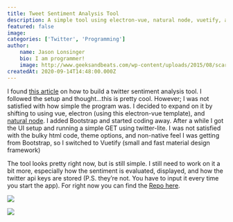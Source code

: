 ```yaml
---
title: Tweet Sentiment Analysis Tool
description: A simple tool using electron-vue, natural node, vuetify, and twitter-lite.
featured: false
image: 
categories: ['Twitter', 'Programming']
author:
    name: Jason Lonsinger
    bio: I am programmer!
    image: http://www.geeksandbeats.com/wp-content/uploads/2015/08/scared-batman.jpeg
createdAt: 2020-09-14T14:48:00.000Z
---
```


<p data-text-align="justify">I found <a href="https://www.freecodecamp.org/news/how-to-build-a-twitter-sentiment-analysis-tool/" rel="noopener noreferrer nofollow">this article</a> on how to build a twitter sentiment analysis tool. I followed the setup and thought…this is pretty cool. However; I was not satisfied with how simple the program was. I decided to expand on it by shifting to using vue, electron (using this electron-vue template), and <a href="https://github.com/NaturalNode/natural" rel="noopener noreferrer nofollow">natural node</a>. I added Bootstrap and started coding away. After a while I got the UI setup and running a simple GET using twitter-lite. I was not satisfied with the bulky html code, theme options, and non-native feel I was getting from Bootstrap, so I switched to Vuetify (small and fast material design framework)</p><p data-text-align="justify">The tool looks pretty right now, but is still simple. I still need to work on it a bit more, especially how the sentiment is evaluated, displayed, and how the twitter api keys are stored (P.S. they’re not. You have to input it every time you start the app). For right now you can find the <a href="https://github.com/suptoasty/Tweetment" rel="noopener noreferrer nofollow">Repo here</a>.</p><p data-text-align="center">

<img src="tweetment-1.png"></img>

</p><p data-text-align="center">

<img src="tweetment-2.png"></img>

</p>